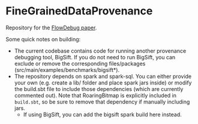 # FineGrainedDataProvenance

Repository for the [FlowDebug paper](https://jiateoh.github.io/pdfs/FlowDebug_SoCC2020_camera-ready.pdf).

Some quick notes on building:
* The current codebase contains code for running another provenance debugging tool, BigSift. If you do not need to run BigSift, you can exclude or remove the corresponding files/packages (src/main/examples/benchmarks/bigsift*). 
* The repository depends on spark and spark-sql. You can either provide your own (e.g. create a lib/ folder and place spark jars inside) or modify the build.sbt file to include those dependencies (which are currently commented out). Note that RoaringBitmap is explicitly included in `build.sbt`, so be sure to remove that dependency if manually including jars.
  * If using BigSift, you can add the bigsift spark build here instead.
